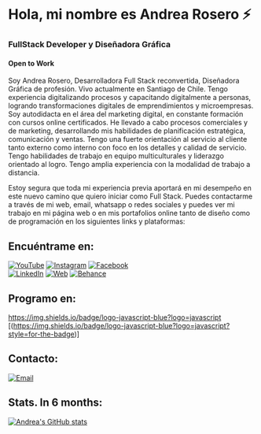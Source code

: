 # Hola, mi nombre es Andrea Rosero :zap:
### FullStack Developer y Diseñadora Gráfica
#### Open to Work

Soy Andrea Rosero, Desarrolladora Full Stack reconvertida, Diseñadora Gráfica de profesión. Vivo actualmente en Santiago de Chile. 
Tengo experiencia digitalizando procesos y capacitando digitalmente a personas, logrando transformaciones digitales de emprendimientos y microempresas. Soy autodidacta en el área del marketing digital, en constante formación con cursos online certificados. He llevado a cabo procesos comerciales y de marketing, desarrollando mis habilidades de planificación estratégica, comunicación y ventas. Tengo una fuerte orientación al servicio al cliente tanto externo como interno con foco en los detalles y calidad de servicio. Tengo habilidades de trabajo en equipo multiculturales y liderazgo orientado al logro. Tengo amplia experiencia con la modalidad de trabajo a distancia.

Estoy segura que toda mi experiencia previa aportará en mi desempeño en este nuevo camino que quiero iniciar como Full Stack.
Puedes contactarme a través de mi web, email, whatsapp o redes sociales y puedes ver mi trabajo en mi página web o en mis portafolios online tanto de diseño como de programación en los siguientes links y plataformas:

## Encuéntrame en:

[![YouTube](https://img.shields.io/badge/YouTube-Andrea_en_digital-FF0000?style=for-the-badge&logo=youtube&logoColor=white&labelColor=101010)](https://youtube.com/@andreaendigital)
[![Instagram](https://img.shields.io/badge/Instagram-@andreaendigital-E4405F?style=for-the-badge&logo=instagram&logoColor=white&labelColor=101010)](https://instagram.com/andreaendigital)
[![Facebook](https://img.shields.io/badge/Facebook-@andreaendigital-1877F2?style=for-the-badge&logo=facebook&logoColor=white&labelColor=101010)](https://www.facebook.com/AndreaRoseroOfficial)
</br>
[![LinkedIn](https://img.shields.io/badge/LinkedIn-Andrea_Rosero-0077B5?style=for-the-badge&logo=linkedin&logoColor=white&labelColor=101010)](https://www.linkedin.com/in/andrearoseroperez/)
[![Web](https://img.shields.io/badge/Web-Andreaendigital.com-14a1f0?style=for-the-badge&logo=dev.to&logoColor=white&labelColor=101010)](https://www.andreaendigital.com)
[![Behance](https://img.shields.io/badge/Behance-Andreaendigital-af50e5?style=for-the-badge&logo=dev.to&logoColor=white&labelColor=101010)](www.behance.net/andrea_rosero
)

## Programo en:

https://img.shields.io/badge/logo-javascript-blue?logo=javascript
[(https://img.shields.io/badge/logo-javascript-blue?logo=javascript?style=for-the-badge)]


## Contacto:

[![Email](https://img.shields.io/badge/andrea.rosero.p@com-email_personal-BFECD8?style=for-the-badge&logo=gmail&logoColor=white&labelColor=101010)](mailto:andrea.rosero.p@gmail.com)

## Stats. In 6 months:
[![Andrea's GitHub stats](https://github-readme-stats.vercel.app/api?username=andreaendigital&theme=cobalt&show_icons=true)](https://github.com/anuraghazra/github-readme-stats)

